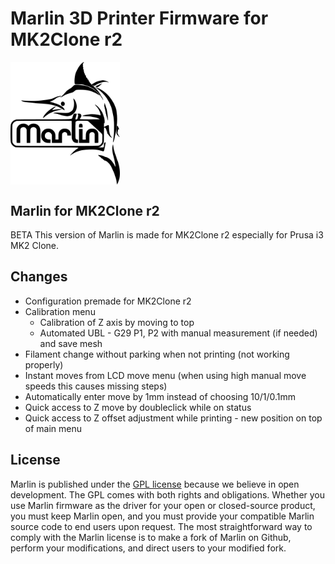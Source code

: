# Marlin 3D Printer Firmware for MK2Clone r2

<img align="top" width=175 src="buildroot/share/pixmaps/logo/marlin-250.png" />

## Marlin for MK2Clone r2

BETA 
This version of Marlin is made for MK2Clone r2 especially for Prusa i3 MK2 Clone.

## Changes
 * Configuration premade for MK2Clone r2
 * Calibration menu
   * Calibration of Z axis by moving to top
   * Automated UBL - G29 P1, P2 with manual measurement (if needed) and save mesh
 * Filament change without parking when not printing (not working properly)
 * Instant moves from LCD move menu (when using high manual move speeds this causes missing steps)
 * Automatically enter move by 1mm instead of choosing 10/1/0.1mm
 * Quick access to Z move by doubleclick while on status
 * Quick access to Z offset adjustment while printing - new position on top of main menu
  
## License

Marlin is published under the [GPL license](/LICENSE) because we believe in open development. The GPL comes with both rights and obligations. Whether you use Marlin firmware as the driver for your open or closed-source product, you must keep Marlin open, and you must provide your compatible Marlin source code to end users upon request. The most straightforward way to comply with the Marlin license is to make a fork of Marlin on Github, perform your modifications, and direct users to your modified fork.